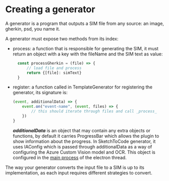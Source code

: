 # Creating a generator
A generator is a program that outputs a SIM file from any source: an image, gherkin, psd, you name it.

A generator must expose two methods from its index:

- process: a function that is responsible for generating the SIM, it must return an object with a key with the fileName and the SIM text as value:
  ```js
	const processGherkin = (file) => {
		// load file and process
		return {[file]: simText}
	}
  ```
- register: a function called in TemplateGenerator for registering the generator, its signature is:
  ```js
  (event, additionalData) => {
	  event.on("event-name", (event, files) => {
		  // this should iterate through files and call _process_
	  })
  }
  ```
  ___additionalData___ is an object that may contain any extra objects or functions, by default it carries ProgressBar which allows the plugin to show information about the progress. In SketchToCode generator, it uses IAConfig which is passed through additionalData as a way of configuring the Azure Custom Vision model and OCR. This object is configured in the [main process](https://dev.azure.com/sgs-swacoe-projects/SGS%20Pickles%20Jar/_git/CoE-TemplateGenerator?path=%2Fsrc%2Fmain.dev.js&version=GBmain&line=99&lineEnd=100&lineStartColumn=1&lineEndColumn=1&lineStyle=plain&_a=contents) of the electron thread.

The way your generator converts the input file to a SIM is up to its implementation, as each input requires different strategies to convert.